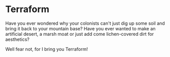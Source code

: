 # Terraform
Have you ever wondered why your colonists can't just dig up some soil and bring it back to your mountain base? Have you ever wanted to make an artificial desert, a marsh moat or just add come lichen-covered dirt for aesthetics?

Well fear not, for I bring you Terraform!
